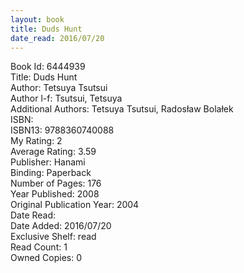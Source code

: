 ```yaml
---
layout: book
title: Duds Hunt
date_read: 2016/07/20
---
```


Book Id: 6444939<br />
Title: Duds Hunt<br />
Author: Tetsuya Tsutsui<br />
Author l-f: Tsutsui, Tetsuya<br />
Additional Authors: Tetsuya Tsutsui, Radosław Bolałek<br />
ISBN: <br />
ISBN13: 9788360740088<br />
My Rating: 2<br />
Average Rating: 3.59<br />
Publisher: Hanami<br />
Binding: Paperback<br />
Number of Pages: 176<br />
Year Published: 2008<br />
Original Publication Year: 2004<br />
Date Read: <br />
Date Added: 2016/07/20<br />
Exclusive Shelf: read<br />
Read Count: 1<br />
Owned Copies: 0<br />

